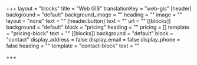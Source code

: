 +++
layout = "blocks"
title = "Web GIS"
translationKey = "web-gis"
[header]
background = "default"
background_image = ""
heading = ""
image = ""
layout = "none"
text = ""
[header.button]
text = ""
url = ""
[[blocks]]
background = "default"
block = "pricing"
heading = ""
pricing = []
template = "pricing-block"
text = ""
[[blocks]]
background = "default"
block = "contact"
display_address = false
display_email = false
display_phone = false
heading = ""
template = "contact-block"
text = ""

+++
